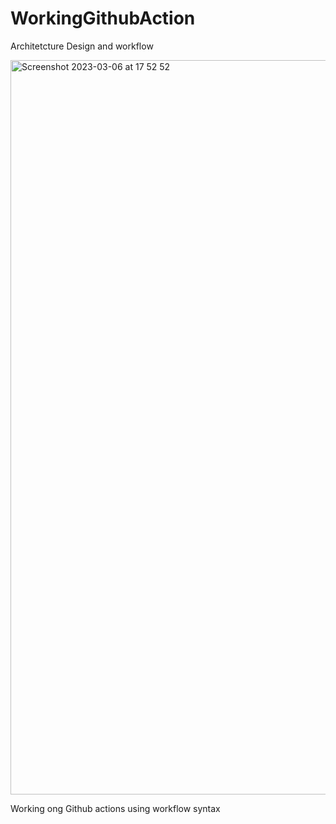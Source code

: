
# WorkingGithubAction 

Architetcture Design and workflow

<img width="1175" alt="Screenshot 2023-03-06 at 17 52 52" src="https://user-images.githubusercontent.com/29310552/223283303-3370755a-6807-4687-8825-ae0483a764dc.png">

Working ong Github actions using workflow syntax


